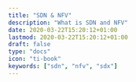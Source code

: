 ```yaml
---
title: "SDN & NFV"
description: "What is SDN and NFV"
date: 2020-03-22T15:20:12+01:00
lastmod: 2020-03-22T15:20:12+01:00
draft: false
type: "docs"
icon: "ti-book"
keywords: ["sdn", "nfv", "sdx"]
---
```


